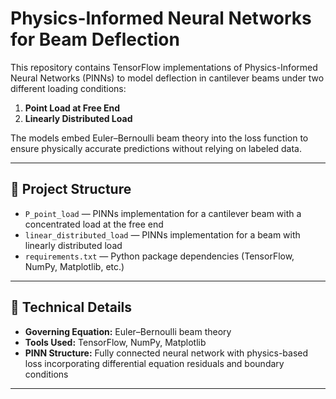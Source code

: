 # Physics-Informed Neural Networks for Beam Deflection

This repository contains TensorFlow implementations of Physics-Informed Neural Networks (PINNs) to model deflection in cantilever beams under two different loading conditions:

1. **Point Load at Free End**
2. **Linearly Distributed Load**

The models embed Euler–Bernoulli beam theory into the loss function to ensure physically accurate predictions without relying on labeled data.

---

## 🔧 Project Structure

- `P_point_load` — PINNs implementation for a cantilever beam with a concentrated load at the free end  
- `linear_distributed_load` — PINNs implementation for a beam with linearly distributed load  
- `requirements.txt` — Python package dependencies (TensorFlow, NumPy, Matplotlib, etc.)

---

## 🧠 Technical Details

- **Governing Equation:** Euler–Bernoulli beam theory  
- **Tools Used:** TensorFlow, NumPy, Matplotlib  
- **PINN Structure:** Fully connected neural network with physics-based loss incorporating differential equation residuals and boundary conditions  

---
